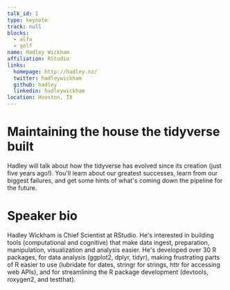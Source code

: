 ```yaml
---
talk_id: 1
type: keynote
track: null
blocks:
  - alfa
  - golf
name: Hadley Wickham
affiliation: RStudio
links:
  homepage: http://hadley.nz/
  twitter: hadleywickham
  github: hadley
  linkedin: hadleywickham
location: Houston, TX
---
```


# Maintaining the house the tidyverse built

Hadley will talk about how the tidyverse has evolved since its creation (just five years ago!). You'll learn about our greatest successes, learn from our biggest failures, and get some hints of what's coming down the pipeline for the future.

# Speaker bio

Hadley Wickham is Chief Scientist at RStudio. He's interested in building tools (computational and cognitive) that make data ingest, preparation, manipulation, visualization and analysis easier. He's developed over 30 R packages, for data analysis (ggplot2, dplyr, tidyr), making frustrating parts of R easier to use (lubridate for dates, stringr for strings, httr for accessing web APIs), and for streamlining the R package development (devtools, roxygen2, and testthat).
